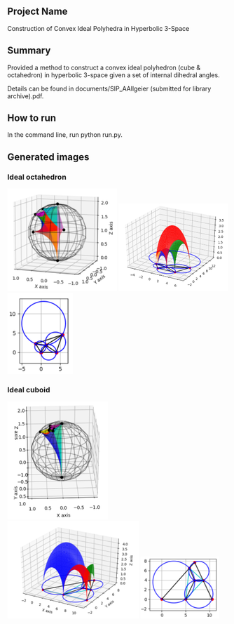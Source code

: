 ## Project Name 
Construction of Convex Ideal Polyhedra in Hyperbolic 3-Space

## Summary 
Provided a method to construct a convex ideal polyhedron (cube & octahedron) in hyperbolic 3-space given a set of internal dihedral angles. <br> 

Details can be found in documents/SIP_AAllgeier (submitted for library archive).pdf. 

## How to run
In the command line, run python run.py. 

## Generated images
### Ideal octahedron 
<p float="left">
  <img src="img/octa-sphere.png" width="250" />
  <img src="img/octa-upper.png" width="250" /> 
  <img src="img/octa-verticies.png" width="150" />
</p>

### Ideal cuboid
<p float="left">
  <img src="img/cube-sphere.png" width="230" />
  <img src="img/cube-upper.png" width="300" /> 
  <img src="img/cube-vertices.png" width="180" />
</p>


